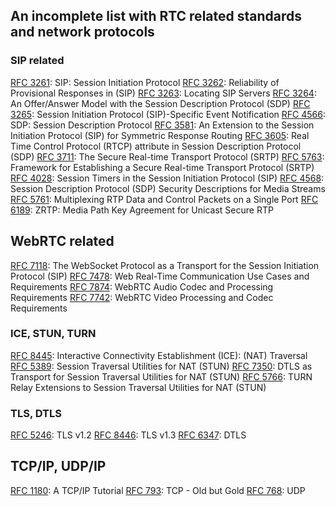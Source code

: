 ## An incomplete list with RTC related standards and network protocols 

### SIP related

[RFC 3261](https://tools.ietf.org/html/rfc3261): SIP: Session Initiation Protocol
[RFC 3262](https://tools.ietf.org/html/rfc3262): Reliability of Provisional Responses in (SIP)
[RFC 3263](https://tools.ietf.org/html/rfc3263): Locating SIP Servers
[RFC 3264](https://tools.ietf.org/html/rfc3264): An Offer/Answer Model with the Session Description Protocol (SDP)
[RFC 3265](https://tools.ietf.org/html/rfc3265): Session Initiation Protocol (SIP)-Specific Event Notification
[RFC 4566](https://tools.ietf.org/html/rfc4566): SDP: Session Description Protocol
[RFC 3581](https://tools.ietf.org/html/rfc3581): An Extension to the Session Initiation Protocol (SIP) for Symmetric Response Routing
[RFC 3605](https://tools.ietf.org/html/rfc3605): Real Time Control Protocol (RTCP) attribute in Session Description Protocol (SDP)
[RFC 3711](https://tools.ietf.org/html/rfc3711): The Secure Real-time Transport Protocol (SRTP)
[RFC 5763](https://tools.ietf.org/html/rfc5763): Framework for Establishing a Secure Real-time Transport Protocol (SRTP)
[RFC 4028](https://tools.ietf.org/html/rfc4028): Session Timers in the Session Initiation Protocol (SIP)
[RFC 4568](https://tools.ietf.org/html/rfc4568): Session Description Protocol (SDP) Security Descriptions for Media Streams
[RFC 5761](https://tools.ietf.org/html/rfc5761): Multiplexing RTP Data and Control Packets on a Single Port
[RFC 6189](https://tools.ietf.org/html/rfc6189): ZRTP: Media Path Key Agreement for Unicast Secure RTP

## WebRTC related
[RFC 7118](https://tools.ietf.org/html/rfc7118): The WebSocket Protocol as a Transport for the Session Initiation Protocol (SIP)
[RFC 7478](https://tools.ietf.org/html/rfc7478): Web Real-Time Communication Use Cases and Requirements
[RFC 7874](https://tools.ietf.org/html/rfc7874): WebRTC Audio Codec and Processing Requirements
[RFC 7742](https://tools.ietf.org/html/rfc7742): WebRTC Video Processing and Codec Requirements

### ICE, STUN, TURN
[RFC 8445](https://tools.ietf.org/html/rfc8445): Interactive Connectivity Establishment (ICE): (NAT) Traversal
[RFC 5389](https://tools.ietf.org/html/rfc5389): Session Traversal Utilities for NAT (STUN)
[RFC 7350](https://tools.ietf.org/html/rfc7350): DTLS as Transport for Session Traversal Utilities for NAT (STUN)
[RFC 5766](https://tools.ietf.org/html/rfc5766): TURN Relay Extensions to Session Traversal Utilities for NAT (STUN)

### TLS, DTLS
[RFC 5246](https://tools.ietf.org/html/rfc5246): TLS v1.2
[RFC 8446](https://tools.ietf.org/html/rfc8446): TLS v1.3
[RFC 6347](https://tools.ietf.org/html/rfc6347): DTLS 

## TCP/IP, UDP/IP
[RFC 1180](https://tools.ietf.org/html/rfc1180): A TCP/IP Tutorial
[RFC 793](https://tools.ietf.org/html/rfc793): TCP - Old but Gold
[RFC 768](https://tools.ietf.org/html/rfc768): UDP
